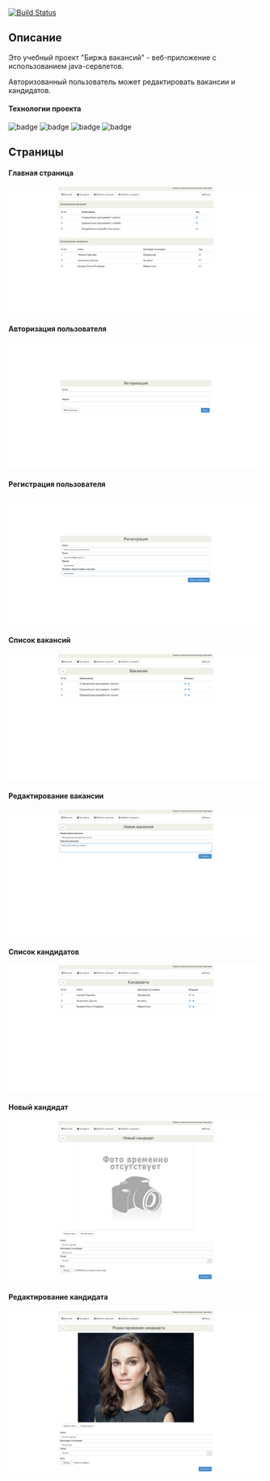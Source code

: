 [![Build Status](https://app.travis-ci.com/velesov7493/job4j_dreamjob.svg?branch=master)](https://app.travis-ci.com/velesov7493/job4j_dreamjob)
## Описание ##
Это учебный проект "Биржа вакансий" - веб-приложение с использованием java-сервлетов.

Авторизованный пользователь может редактировать вакансии и кандидатов.
#### Технологии проекта ####
![badge](https://img.shields.io/badge/Tomcat-8.5-blue)
![badge](https://img.shields.io/badge/PostgreSQL-9.5-blue)
![badge](https://img.shields.io/badge/Java-14-green)
![badge](https://img.shields.io/badge/Maven-3.6-green)
## Страницы ##
#### Главная страница ####
![Снимок страницы](images/index.png)
#### Авторизация пользователя ####
![Снимок страницы](images/login.png)
#### Регистрация пользователя ####
![Снимок страницы](images/register.png)
#### Список вакансий ####
![Снимок страницы](images/post-list.png)
#### Редактирование вакансии ####
![Снимок страницы](images/post-new.png)
#### Список кандидатов ####
![Снимок страницы](images/candidate-list.png)
#### Новый кандидат ####
![Снимок страницы](images/candidate-new.png)
#### Редактирование кандидата ####
![Снимок страницы](images/candidate.png)